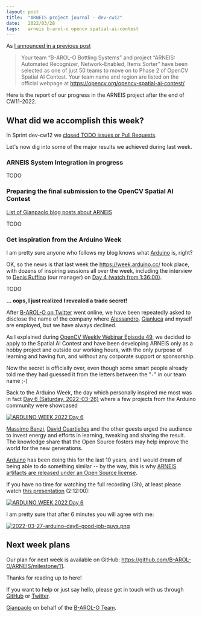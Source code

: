 ```yaml
---
layout: post
title:  "ARNEIS project journal - dev-cw12"
date:   2022/03/28
tags: 	arneis b-arol-o opencv spatial-ai-contest
---
```


<!--
<a href="https://opencv.org/opencv-spatial-ai-contest/#finalists"><img src="https://user-images.githubusercontent.com/75182/146637995-3266f15d-81a4-4470-a337-965404340121.jpg" alt="OpenCV Spatial AI Contest Finalist" width="40%"></a>

Welcome to our weekly status report of the [ARNEIS project](https://github.com/B-AROL-O/ARNEIS)!
-->

As [I announced in a previous post](https://gmacario.github.io/posts/2021-12-18-arneis-spatial-ai-finalist)

> Your team “B-AROL-O Bottling Systems” and project “ARNEIS: Automated Recognizer, Network-Enabled, Items Sorter” have been selected as one of just 50 teams to move on to Phase 2 of OpenCV Spatial AI Contest.
> Your team name and region are listed on the official webpage at <https://opencv.org/opencv-spatial-ai-contest/​>

Here is the report of our progress in the ARNEIS project after the end of CW11-2022.

## What did we accomplish this week?

In Sprint dev-cw12 we [closed TODO issues or Pull Requests](https://github.com/B-AROL-O/ARNEIS/issues?q=is%3Aclosed+milestone%3Adev-cw12).

<!-- TODO: Add screenshot of <https://github.com/orgs/B-AROL-O/projects/1/views/5> -->

Let's now dig into some of the major results we achieved during last week.

### ARNEIS System Integration in progress

TODO

### Preparing the final submission to the OpenCV Spatial AI Contest 

[List of Gianpaolo blog posts about ARNEIS](https://github.com/gmacario/gmacario.github.io/pulls?q=is%3Apr+is%3Aclosed+label%3A%22topic%3A+ARNEIS%22)

TODO

### Get inspiration from the Arduino Week

I am pretty sure anyone who follows my blog knows what [Arduino](https://www.arduino.cc) is, right?

OK, so the news is that last week the <https://week.arduino.cc/> took place, with dozens of inspiring sessions all over the week, including the interview to [Denis Ruffino](https://it.linkedin.com/in/denis-ruffino-26a6a110) (our manager) on [Day 4 (watch from 1:36:00)](https://www.youtube.com/watch?v=XVgWuTRLklkt=5760).

TODO

<!-- ![OOPS](https://i.pinimg.com/736x/4f/f8/02/4ff802833a423a78314e99fb30ea0b8b.jpg) -->

**... oops, I just realized I revealed a trade secret!**

After [B-AROL-O on Twitter](https://twitter.com/baroloteam) went online, we have been repeatedly asked to disclose the name of the company where [Alessandro](https://github.com/alv67), [Gianluca](https://github.com/gteti) and myself are employed, but we have always declined.

As I explained during [OpenCV Weekly Webinar Episode 49](https://twitter.com/baroloteam/status/1504865479290241026), 
we decided to apply to the Spatial AI Contest and have been developing ARNEIS only as a hobby project and outside our working hours, with the only purpose of learning and having fun, and without any corporate support or sponsorship.

Now the secret is officially over, even though some smart people already told me they had guessed it from the letters between the "`-`" in our team name ;-)

Back to the Arduino Week, the day which personally  inspired me most was in fact [Day 6 (Saturday, 2022-03-26)](https://www.youtube.com/watch?v=AqgJ17d8UnQ?t=0) where a few projects from the Arduino community were showcased

[![ARDUINO WEEK 2022 Day 6](https://img.youtube.com/vi/AqgJ17d8UnQ/0.jpg)](https://www.youtube.com/watch?v=AqgJ17d8UnQ?t=0 "ARDUINO WEEK 2022 Day 6")

[Massimo Banzi](https://www.linkedin.com/in/massimobanzi/), [David Cuartielles](https://www.linkedin.com/in/david-cuartielles-23bab14/) and the other guests urged the audience to invest energy and efforts in learning, tweaking and sharing the result. The knowledge share that the Open Source fosters may help improve the world for the new generations.

[Arduino](https://www.arduino.cc) has been doing this for the last 10 years, and I would dream of being able to do something similar -- by the way, this is why [ARNEIS artifacts are released under an Open Source license](https://github.com/B-AROL-O/ARNEIS/blob/main/README.md#copyright-and-license).

If you have no time for watching the full recording (3h), at least please watch [this presentation](https://youtu.be/AqgJ17d8UnQ?t=7924)  (2:12:00):

[![ARDUINO WEEK 2022 Day 6](https://user-images.githubusercontent.com/75182/160293521-1faf47b2-1b99-4cdb-80ad-ee8f5b8ad321.png)](https://www.youtube.com/watch?v=AqgJ17d8UnQ?t=7920 "ARDUINO WEEK 2022 Day 6")

I am pretty sure that after 6 minutes you will agree with me:

[![2022-03-27-arduino-day6-good-job-guys.png](https://pbs.twimg.com/media/FO3vmxnWYAA2xLM?format=jpg&name=large)](https://twitter.com/gpmacario/status/1508124989928706048)


## Next week plans

Our plan for next week is available on GitHub: <https://github.com/B-AROL-O/ARNEIS/milestone/11>.

<!-- TODO: Add screenshot of <https://github.com/orgs/B-AROL-O/projects/1/views/1> -->

<!-- ## That's all, folks -->

Thanks for reading up to here!

<!-- Thanks for reading up to the end of such long post! -->

If you want to help or just say hello, please get in touch with us through [GitHub](https://github.com/B-AROL-O/ARNEIS) or [Twitter](https://twitter.com/baroloteam).

[Gianpaolo](https://github.com/gmacario) on behalf of the [B-AROL-O Team](https://github.com/b-arol-o).

<!-- EOF -->
